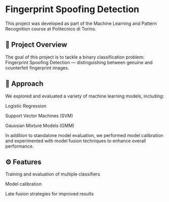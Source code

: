 # Fingerprint Spoofing Detection
This project was developed as part of the Machine Learning and Pattern Recognition course at Politecnico di Torino.

## 📌 Project Overview
The goal of this project is to tackle a binary classification problem:
Fingerprint Spoofing Detection — distinguishing between genuine and counterfeit fingerprint images.

## 🧠 Approach
We explored and evaluated a variety of machine learning models, including:

Logistic Regression

Support Vector Machines (SVM)

Gaussian Mixture Models (GMM)

In addition to standalone model evaluation, we performed model calibration and experimented with model fusion techniques to enhance overall performance.

## ⚙️ Features

Training and evaluation of multiple classifiers

Model calibration

Late fusion strategies for improved results
